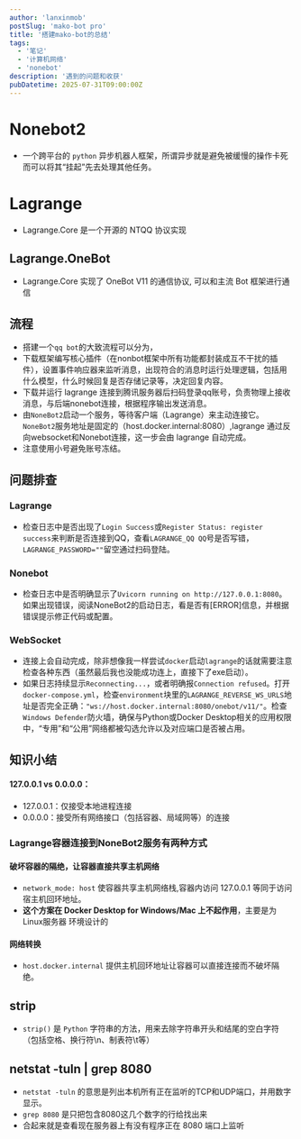 ```yaml
---
author: 'lanxinmob' 
postSlug: 'mako-bot pro'
title: '搭建mako-bot的总结'
tags:
  - '笔记'
  - '计算机网络'
  - 'nonebot'
description: '遇到的问题和收获'
pubDatetime: 2025-07-31T09:00:00Z
---
```

# Nonebot2
- 一个跨平台的 `python` 异步机器人框架，所谓异步就是避免被缓慢的操作卡死而可以将其“挂起”先去处理其他任务。
# Lagrange
- Lagrange.Core 是一个开源的 NTQQ 协议实现
## Lagrange.OneBot
- Lagrange.Core 实现了 OneBot V11 的通信协议, 可以和主流 Bot 框架进行通信

## 流程
- 搭建一个`qq bot`的大致流程可以分为，
- 下载框架编写核心插件（在nonbot框架中所有功能都封装成互不干扰的插件），设置事件响应器来监听消息，出现符合的消息时运行处理逻辑，包括用什么模型，什么时候回复是否存储记录等，决定回复内容。
- 下载并运行 lagrange 连接到腾讯服务器后扫码登录qq账号，负责物理上接收消息，与后端nonebot连接，根据程序输出发送消息。
- 由`NoneBot2`启动一个服务，等待客户端（Lagrange）来主动连接它。`NoneBot2`服务地址是固定的（host.docker.internal:8080）,lagrange 通过反向websocket和Nonebot连接，这一步会由 lagrange 自动完成。
- 注意使用小号避免账号冻结。
## 问题排查
### Lagrange
- 检查日志中是否出现了`Login Success`或`Register Status: register success`来判断是否连接到QQ，查看`LAGRANGE_QQ QQ`号是否写错，`LAGRANGE_PASSWORD=""`留空通过扫码登陆。

### Nonebot
- 检查日志中是否明确显示了`Uvicorn running on http://127.0.0.1:8080`。如果出现错误，阅读NoneBot2的启动日志，看是否有[ERROR]信息，并根据错误提示修正代码或配置。
### WebSocket
- 连接上会自动完成，除非想像我一样尝试`docker`启动`lagrange`的话就需要注意检查各种东西（虽然最后我也没能成功连上，直接下了exe启动）。
- 如果日志持续显示`Reconnecting...`，或者明确报`Connection refused`。打开`docker-compose.yml`，检查`environment`块里的`LAGRANGE_REVERSE_WS_URLS`地址是否完全正确：`"ws://host.docker.internal:8080/onebot/v11/"`。检查`Windows Defender`防火墙，确保与Python或Docker Desktop相关的应用权限中，“专用”和“公用”网络都被勾选允许以及对应端口是否被占用。

## 知识小结
#### 127.0.0.1 vs 0.0.0.0：
- 127.0.0.1：仅接受本地进程连接
- 0.0.0.0：接受所有网络接口（包括容器、局域网等）的连接
### Lagrange容器连接到NoneBot2服务有两种方式
#### 破坏容器的隔绝，让容器直接共享主机网络
- `network_mode: host` 使容器共享主机网络栈,容器内访问 127.0.0.1 等同于访问宿主机回环地址。
- **这个方案在 Docker Desktop for Windows/Mac 上不起作用**，主要是为 Linux服务器 环境设计的
#### 网络转换
- `host.docker.internal` 提供主机回环地址让容器可以直接连接而不破坏隔绝。

## strip
- `strip()` 是 `Python` 字符串的方法，用来去除字符串开头和结尾的空白字符（包括空格、换行符\n、制表符\t等）

##  netstat -tuln | grep 8080 
- `netstat -tuln` 的意思是列出本机所有正在监听的TCP和UDP端口，并用数字显示。
- `grep 8080` 是只把包含8080这几个数字的行给找出来
- 合起来就是查看现在服务器上有没有程序正在 8080 端口上监听